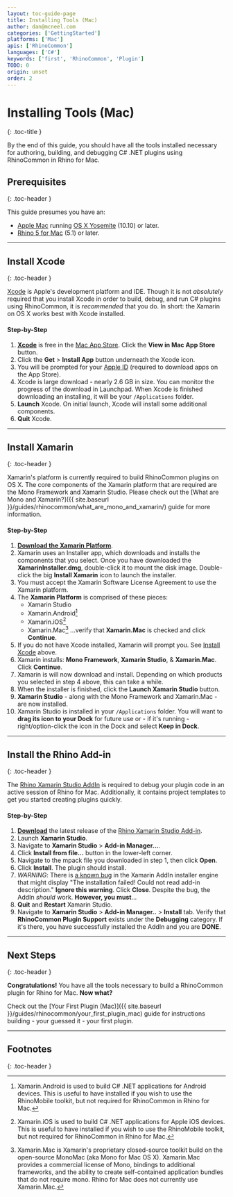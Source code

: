 ```yaml
---
layout: toc-guide-page
title: Installing Tools (Mac)
author: dan@mcneel.com
categories: ['GettingStarted']
platforms: ['Mac']
apis: ['RhinoCommon']
languages: ['C#']
keywords: ['first', 'RhinoCommon', 'Plugin']
TODO: 0
origin: unset
order: 2
---
```


# Installing Tools (Mac)
{: .toc-title }

By the end of this guide, you should have all the tools installed necessary for authoring, building, and debugging C# .NET plugins using RhinoCommon in Rhino for Mac.


## Prerequisites
{: .toc-header }

This guide presumes you have an:

- [Apple Mac](http://store.apple.com/) running [OS X Yosemite](https://www.apple.com/osx/) (10.10) or later.
- [Rhino 5 for Mac](https://www.rhino3d.com/mac) (5.1) or later.

---

## Install Xcode
{: .toc-header }

[Xcode](https://developer.apple.com/xcode/) is Apple's development platform and IDE.  Though it is not *absolutely* required that you install Xcode in order to build, debug, and run C# plugins using RhinoCommon, it is *recommended* that you do.  In short: the Xamarin on OS X works best with Xcode installed.  

#### Step-by-Step

1. **[Xcode](https://itunes.apple.com/us/app/xcode/id497799835?mt=12)** is free in the [Mac App Store](https://itunes.apple.com/us/app/xcode/id497799835?mt=12).  Click the **View in Mac App Store** button.
1. Click the **Get** > **Install App** button underneath the Xcode icon.
1. You will be prompted for your [Apple ID](https://appleid.apple.com/) (required to download apps on the App Store).
1. Xcode is large download - nearly 2.6 GB in size.  You can monitor the progress of the download in Launchpad.  When Xcode is finished downloading an installing, it will be your `/Applications` folder.
1. **Launch** Xcode.  On initial launch, Xcode will install some additional components.
1. **Quit** Xcode.

---

## Install Xamarin
{: .toc-header }

Xamarin's platform is currently required to build RhinoCommon plugins on OS X.  The core components of the Xamarin platform that are required are the Mono Framework and Xamarin Studio.  Please check out the [What are Mono and Xamarin?]({{ site.baseurl }}/guides/rhinocommon/what_are_mono_and_xamarin/) guide for more information.

#### Step-by-Step

1. **[Download the Xamarin Platform](http://xamarin.com/download)**.
1. Xamarin uses an Installer app, which downloads and installs the components that you select.  Once you have downloaded the **XamarinInstaller.dmg**, double-click it to mount the disk image.  Double-click the big **Install Xamarin** icon to launch the installer.
1. You must accept the Xamarin Software License Agreement to use the Xamarin platform.
1. The **Xamarin Platform** is comprised of these pieces:
   - Xamarin Studio
   - Xamarin.Android[^1]
   - Xamarin.iOS[^2]
   - Xamarin.Mac[^3]
...verify that **Xamarin.Mac** is checked and click **Continue**.
1. If you do not have Xcode installed, Xamarin will prompt you.  See [Install Xcode](#install-xcode) above.
1. Xamarin installs: **Mono Framework**, **Xamarin Studio**, & **Xamarin.Mac**.  Click **Continue**.
1. Xamarin is will now download and install.  Depending on which products you selected in step 4 above, this can take a while.
1. When the installer is finished, click the **Launch Xamarin Studio** button.
1. **Xamarin Studio** - along with the Mono Framework and Xamarin.Mac - are now installed.
1. Xamarin Studio is installed in your `/Applications` folder. You will want to **drag its icon to your Dock** for future use or - if it's running - right/option-click the icon in the Dock and select **Keep in Dock**.

---

## Install the Rhino Add-in
{: .toc-header }

The [Rhino Xamarin Studio AddIn](https://github.com/mcneel/RhinoCommonXamarinStudioAddin/releases/download/5.9.7/RhinoXamarinStudioAddIn_5.9.7.0.mpack) is required to debug your plugin code in an active session of Rhino for Mac.  Additionally, it contains project templates to get you started creating plugins quickly.

#### Step-by-Step

1. **[Download](https://github.com/mcneel/RhinoCommonXamarinStudioAddin/releases/download/5.9.7/RhinoXamarinStudioAddIn_5.9.7.0.mpack)** the latest release of the [Rhino Xamarin Studio Add-in](https://github.com/mcneel/RhinoCommonXamarinStudioAddin/releases/download/5.9.7/RhinoXamarinStudioAddIn_5.9.7.0.mpack).
1. Launch **Xamarin Studio**.
1. Navigate to **Xamarin Studio** > **Add-in Manager...**.
1. Click **Install from file...** button in the lower-left corner.
1. Navigate to the mpack file you downloaded in step 1, then click **Open**.
1. Click **Install**.  The plugin should install.
1. *WARNING*: There is [a known bug](https://forums.xamarin.com/discussion/39098/packaging-add-ins) in the Xamarin AddIn installer engine that might display "The installation failed!  Could not read add-in description."  **Ignore this warning**.  Click **Close**.  Despite the bug, the AddIn *should* work.  **However, you must**...
1. **Quit** and **Restart** Xamarin Studio.
1. Navigate to **Xamarin Studio** > **Add-in Manager..** > **Install** tab.  Verify that **RhinoCommon Plugin Support** exists under the **Debugging** category.  If it's there, you have successfully installed the AddIn and you are **DONE**.

---

## Next Steps
{: .toc-header }

**Congratulations!**  You have all the tools necessary to build a RhinoCommon plugin for Rhino for Mac.  **Now what?**

Check out the [Your First Plugin (Mac)]({{ site.baseurl }}/guides/rhinocommon/your_first_plugin_mac) guide for instructions building - your guessed it - your first plugin.

---

## Footnotes
{: .toc-header }

[^1]: Xamarin.Android is used to build C# .NET applications for Android devices.  This is useful to have installed if you wish to use the RhinoMobile toolkit, but not required for RhinoCommon in Rhino for Mac.

[^2]: Xamarin.iOS is used to build C# .NET applications for Apple iOS devices.  This is useful to have installed if you wish to use the RhinoMobile toolkit, but not required for RhinoCommon in Rhino for Mac.

[^3]: Xamarin.Mac is Xamarin's proprietary closed-source toolkit build on the open-source MonoMac (aka Mono for Mac OS X).  Xamarin.Mac provides a commercial license of Mono, bindings to additional frameworks, and the ability to create self-contained application bundles that do not require mono.  Rhino for Mac does not currently use Xamarin.Mac.
